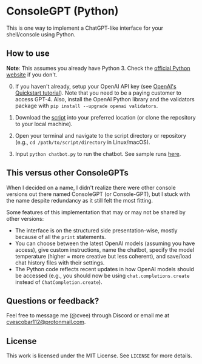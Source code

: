 # ConsoleGPT (Python)

This is one way to implement a ChatGPT-like interface for your shell/console using Python.

## How to use

**Note**: This assumes you already have Python 3. Check the [official Python website](https://www.python.org/downloads/) if you don't.

0. If you haven't already, setup your OpenAI API key (see [OpenAI's Quickstart tutorial](https://platform.openai.com/docs/quickstart?context=python)). Note that you need to be a paying customer to access GPT-4. Also, install the OpenAI Python library and the validators package with `pip install --upgrade openai validators`.

1. Download the [script](chatbot.py) into your preferred location (or clone the repository to your local machine).

2. Open your terminal and navigate to the script directory or repository (e.g., `cd /path/to/script/directory` in Linux/macOS).

4. Input `python chatbot.py` to run the chatbot. See sample runs [here](sample-runs.md).

## This versus other ConsoleGPTs

When I decided on a name, I didn't realize there were other console versions out there named ConsoleGPT (or Console-GPT), but I stuck with the name despite redundancy as it still felt the most fitting. 

Some features of this implementation that may or may not be shared by other versions:
- The interface is on the structured side presentation-wise, mostly because of all the `print` statements.
- You can choose between the latest OpenAI models (assuming you have access), give custom instructions, name the chatbot, specify the model temperature (higher = more creative but less coherent), and save/load chat history files with their settings.
- The Python code reflects recent updates in how OpenAI models should be accessed (e.g., you should now be using `chat.completions.create` instead of `ChatCompletion.create`).

## Questions or feedback?

Feel free to message me (@cvee) through Discord or email me at [cvescobar112@protonmail.com](mailto:cvescobar112@protonmail.com).

## License

This work is licensed under the MIT License. See `LICENSE` for more details.
